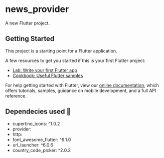 # news_provider

A new Flutter project.

## Getting Started

This project is a starting point for a Flutter application.

A few resources to get you started if this is your first Flutter project:

- [Lab: Write your first Flutter app](https://flutter.dev/docs/get-started/codelab)
- [Cookbook: Useful Flutter samples](https://flutter.dev/docs/cookbook)

For help getting started with Flutter, view our
[online documentation](https://flutter.dev/docs), which offers tutorials,
samples, guidance on mobile development, and a full API reference.

## Dependecies used :hammer:

  - cupertino_icons: ^1.0.2
  - provider: 
  - http:
  - font_awesome_flutter: ^9.1.0
  - url_launcher: ^6.0.6
  - country_code_picker: ^2.0.2
